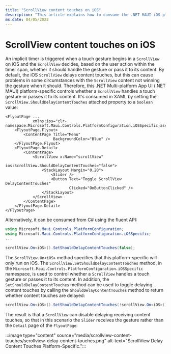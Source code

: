 ```yaml
---
title: "ScrollView content touches on iOS"
description: "This article explains how to consume the .NET MAUI iOS platform-specific that controls whether a ScrollView handles a touch gesture or passes it to its content."
ms.date: 04/05/2022
---
```


# ScrollView content touches on iOS

An implicit timer is triggered when a touch gesture begins in a `ScrollView` on iOS and the `ScrollView` decides, based on the user action within the timer span, whether it should handle the gesture or pass it to its content. By default, the iOS `ScrollView` delays content touches, but this can cause problems in some circumstances with the `ScrollView` content not winning the gesture when it should. Therefore, this .NET Multi-platform App UI (.NET MAUI) platform-specific controls whether a `ScrollView` handles a touch gesture or passes it to its content. It's consumed in XAML by setting the `ScrollView.ShouldDelayContentTouches` attached property to a `boolean` value:

```xaml
<FlyoutPage ...
            xmlns:ios="clr-namespace:Microsoft.Maui.Controls.PlatformConfiguration.iOSSpecific;assembly=Microsoft.Maui.Controls">
    <FlyoutPage.Flyout>
        <ContentPage Title="Menu"
                     BackgroundColor="Blue" />
    </FlyoutPage.Flyout>
    <FlyoutPage.Detail>
        <ContentPage>
            <ScrollView x:Name="scrollView"
                        ios:ScrollView.ShouldDelayContentTouches="false">
                <StackLayout Margin="0,20">
                    <Slider />
                    <Button Text="Toggle ScrollView DelayContentTouches"
                            Clicked="OnButtonClicked" />
                </StackLayout>
            </ScrollView>
        </ContentPage>
    </FlyoutPage.Detail>
</FlyoutPage>
```

Alternatively, it can be consumed from C# using the fluent API:

```csharp
using Microsoft.Maui.Controls.PlatformConfiguration;
using Microsoft.Maui.Controls.PlatformConfiguration.iOSSpecific;
...

scrollView.On<iOS>().SetShouldDelayContentTouches(false);
```

The `ScrollView.On<iOS>` method specifies that this platform-specific will only run on iOS. The `ScrollView.SetShouldDelayContentTouches` method, in the `Microsoft.Maui.Controls.PlatformConfiguration.iOSSpecific` namespace, is used to control whether a `ScrollView` handles a touch gesture or passes it to its content. In addition, the `SetShouldDelayContentTouches` method can be used to toggle delaying content touches by calling the `ShouldDelayContentTouches` method to return whether content touches are delayed:

```csharp
scrollView.On<iOS>().SetShouldDelayContentTouches(!scrollView.On<iOS>().ShouldDelayContentTouches());
```

The result is that a `ScrollView` can disable delaying receiving content touches, so that in this scenario the `Slider` receives the gesture rather than the `Detail` page of the `FlyoutPage`:

:::image type="content" source="media/scrollview-content-touches/scrollview-delay-content-touches.png" alt-text="ScrollView Delay Content Touches Platform-Specific.":::
